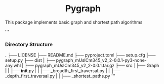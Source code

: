 <div align="center"><h1>Pygraph</h1></div>

This package implements basic graph and shortest path algorithms

'''
### Directory Structure
.
├── LICENSE
├── README.md
├── pyproject.toml
├── setup.cfg
├── setup.py
├── dist
|   ├── pygraph_mUsICm345_v2_2-0.0.1-py3-none-any.whl
|   ├── pygraph_mUsICm345_v2_2-0.0.1.tar.gz
├── src
|   ├── Graph
|   |   ├──  __init__.py
|   |   ├── _breadth_first_traversal.py
|   |   ├── _depth_first_traversal.py
|   |   ├── _shortest_paths.py
'''

